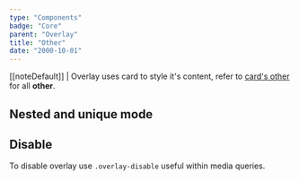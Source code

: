 ```yaml
---
type: "Components"
badge: "Core"
parent: "Overlay"
title: "Other"
date: "2000-10-01"
---
```


[[noteDefault]]
| Overlay uses card to style it's content, refer to [card's other](/components/card/other) for all **other**.

## Nested and unique mode

<demo>
  <demovanilla src="vanilla/components/overlay/nested">
  </demovanilla>
</demo>

## Disable

To disable overlay use `.overlay-disable` useful within media queries.

<demo>
  <demovanilla src="vanilla/components/overlay/disable">
  </demovanilla>
</demo>
